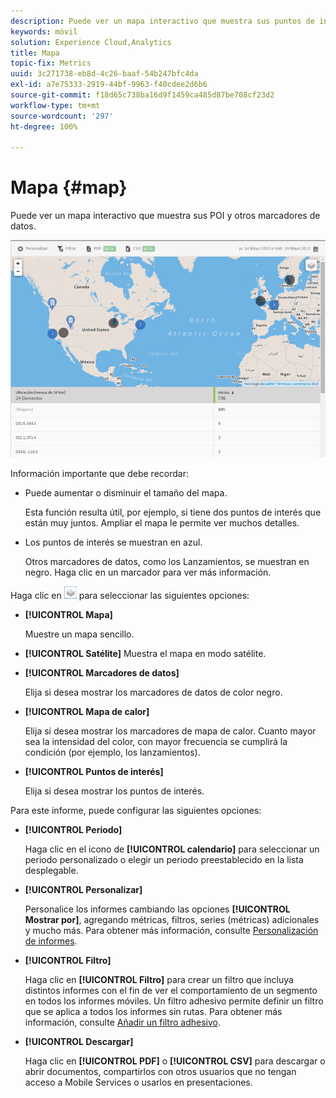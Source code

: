 ```yaml
---
description: Puede ver un mapa interactivo que muestra sus puntos de interés y otros marcadores de datos.
keywords: móvil
solution: Experience Cloud,Analytics
title: Mapa
topic-fix: Metrics
uuid: 3c271738-eb8d-4c26-baaf-54b247bfc4da
exl-id: a7e75333-2919-44bf-9963-f40cdee2d6b6
source-git-commit: f18d65c738ba16d9f1459ca485d87be708cf23d2
workflow-type: tm+mt
source-wordcount: '297'
ht-degree: 100%

---
```


# Mapa {#map}

Puede ver un mapa interactivo que muestra sus POI y otros marcadores de datos.

![](assets/map.png)

Información importante que debe recordar:

* Puede aumentar o disminuir el tamaño del mapa.

   Esta función resulta útil, por ejemplo, si tiene dos puntos de interés que están muy juntos. Ampliar el mapa le permite ver muchos detalles.
* Los puntos de interés se muestran en azul.

   Otros marcadores de datos, como los Lanzamientos, se muestran en negro. Haga clic en un marcador para ver más información.

Haga clic en ![capas](assets/map_layers.png) para seleccionar las siguientes opciones:

* **[!UICONTROL Mapa]**

   Muestre un mapa sencillo.

* **[!UICONTROL Satélite]** Muestra el mapa en modo satélite.

* **[!UICONTROL Marcadores de datos]**

   Elija si desea mostrar los marcadores de datos de color negro.

* **[!UICONTROL Mapa de calor]**

   Elija si desea mostrar los marcadores de mapa de calor. Cuanto mayor sea la intensidad del color, con mayor frecuencia se cumplirá la condición (por ejemplo, los lanzamientos).

* **[!UICONTROL Puntos de interés]**

   Elija si desea mostrar los puntos de interés.

Para este informe, puede configurar las siguientes opciones:

* **[!UICONTROL Periodo]**

   Haga clic en el icono de **[!UICONTROL calendario]** para seleccionar un periodo personalizado o elegir un periodo preestablecido en la lista desplegable.

* **[!UICONTROL Personalizar]**

   Personalice los informes cambiando las opciones **[!UICONTROL Mostrar por]**, agregando métricas, filtros, series (métricas) adicionales y mucho más. Para obtener más información, consulte [Personalización de informes](/help/using/usage/reports-customize/t-reports-customize.md).

* **[!UICONTROL Filtro]**

   Haga clic en **[!UICONTROL Filtro]** para crear un filtro que incluya distintos informes con el fin de ver el comportamiento de un segmento en todos los informes móviles. Un filtro adhesivo permite definir un filtro que se aplica a todos los informes sin rutas. Para obtener más información, consulte [Añadir un filtro adhesivo](/help/using/usage/reports-customize/t-sticky-filter.md).

* **[!UICONTROL Descargar]**

   Haga clic en **[!UICONTROL PDF]** o **[!UICONTROL CSV]** para descargar o abrir documentos, compartirlos con otros usuarios que no tengan acceso a Mobile Services o usarlos en presentaciones.
